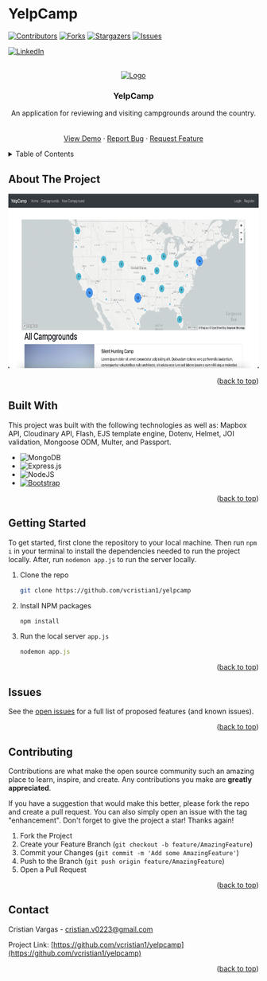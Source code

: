 # YelpCamp
<a name="readme-top"></a>

[![Contributors][contributors-shield]][contributors-url]
[![Forks][forks-shield]][forks-url]
[![Stargazers][stars-shield]][stars-url]
[![Issues][issues-shield]][issues-url]
<!-- [![MIT License][license-shield]][license-url] -->
[![LinkedIn][linkedin-shield]][linkedin-url]

<!-- PROJECT LOGO -->
<br />
<div align="center">
  <a href="https://github.com/vcristian1/yelpcamp">
    <img src='assets/yelpcamp.png'alt="Logo" width="100%" height="350px">
  </a>

  <h3 align="center">YelpCamp</h3>

  <p align="center">
    An application for reviewing and visiting campgrounds around the country.
    <br />
    <br />
    <br />
    <a href="https://hidden-tor-07938.herokuapp.com/">View Demo</a>
    ·
    <a href="https://github.com/vcristian1/yelpcamp/issues">Report Bug</a>
    ·
    <a href="https://github.com/vcristian1/yelpcamp/issues">Request Feature</a>
  </p>
</div>

<!-- TABLE OF CONTENTS -->
<details>
  <summary>Table of Contents</summary>
  <ol>
    <li>
      <a href="#about-the-project">About The Project</a>
      <ul>
        <li><a href="#built-with">Built With</a></li>
      </ul>
    </li>
    <li>
      <a href="#getting-started">Getting Started</a>
      <ul>
        <li><a href="#prerequisites">Prerequisites</a></li>
        <li><a href="#installation">Installation</a></li>
      </ul>
    </li>
    <li><a href="#contributing">Contributing</a></li>
    <li><a href="#contact">Contact</a></li>
  </ol>
</details>

<!-- ABOUT THE PROJECT -->
## About The Project

<img src='assets/yelpcamp2.png' alt="Logo" width="100%" height="350px">

<p align="right">(<a href="#readme-top">back to top</a>)</p>

## Built With

This project was built with the following technologies as well as: Mapbox API, Cloudinary API, Flash, EJS template engine, Dotenv, Helmet, JOI validation, Mongoose ODM, Multer, and Passport. 

* ![MongoDB](https://img.shields.io/badge/MongoDB-%234ea94b.svg?style=for-the-badge&logo=mongodb&logoColor=white)
* ![Express.js](https://img.shields.io/badge/express.js-%23404d59.svg?style=for-the-badge&logo=express&logoColor=%2361DAFB)
* ![NodeJS](https://img.shields.io/badge/node.js-6DA55F?style=for-the-badge&logo=node.js&logoColor=white)
* [![Bootstrap][Bootstrap.com]][Bootstrap-url]


<p align="right">(<a href="#readme-top">back to top</a>)</p>

<!-- GETTING STARTED -->
## Getting Started

To get started, first clone the repository to your local machine. Then run `npm i` in your terminal to install the dependencies needed to run the project locally. After, run `nodemon app.js` to run the server locally. 

1. Clone the repo
   ```sh
   git clone https://github.com/vcristian1/yelpcamp
   ```
2. Install NPM packages
   ```sh
   npm install
   ```
3. Run the local server `app.js`
   ```js
   nodemon app.js
   ```

<p align="right">(<a href="#readme-top">back to top</a>)</p>

## Issues
See the [open issues](https://github.com/vcristian1/yelpcamp/issues) for a full list of proposed features (and known issues).

<p align="right">(<a href="#readme-top">back to top</a>)</p>

<!-- CONTRIBUTING -->
## Contributing
Contributions are what make the open source community such an amazing place to learn, inspire, and create. Any contributions you make are **greatly appreciated**.

If you have a suggestion that would make this better, please fork the repo and create a pull request. You can also simply open an issue with the tag "enhancement".
Don't forget to give the project a star! Thanks again!

1. Fork the Project
2. Create your Feature Branch (`git checkout -b feature/AmazingFeature`)
3. Commit your Changes (`git commit -m 'Add some AmazingFeature'`)
4. Push to the Branch (`git push origin feature/AmazingFeature`)
5. Open a Pull Request

<p align="right">(<a href="#readme-top">back to top</a>)</p>

<!-- CONTACT -->
## Contact

Cristian Vargas - cristian.v0223@gmail.com

Project Link: [https://github.com/vcristian1/yelpcamp](https://github.com/vcristian1/yelpcamp)

<p align="right">(<a href="#readme-top">back to top</a>)</p>

<!-- MARKDOWN LINKS & IMAGES -->
<!-- https://www.markdownguide.org/basic-syntax/#reference-style-links -->
<!-- https://github.com/REPO-OWNER/REPO-NAME/community_contributors -->
[contributors-shield]: https://img.shields.io/github/contributors/vcristian1/yelpcamp.svg?style=for-the-badge
[contributors-url]: https://github.com/vcristian1/yelpcamp/contributors
[forks-shield]: https://img.shields.io/github/forks/vcristian1/yelpcamp.svg?style=for-the-badge
[forks-url]: https://github.com/vcristian1/yelpcamp/network/members
[stars-shield]: https://img.shields.io/github/stars/vcristian1/yelpcamp.svg?style=for-the-badge
[stars-url]: https://github.com/vcristian1/yelpcamp/stargazers
[issues-shield]: https://img.shields.io/github/issues/vcristian1/yelpcamp.svg?style=for-the-badge
[issues-url]: https://github.com/vcristian1/yelpcamp/issues
[license-shield]: https://img.shields.io/github/license/vcristian1/yelpcamp.svg?style=for-the-badge
[license-url]: https://github.com/vcristian1/yelpcamp/blob/master/LICENSE.txt
[linkedin-shield]: https://img.shields.io/badge/-LinkedIn-black.svg?style=for-the-badge&logo=linkedin&colorB=555
[linkedin-url]: https://www.linkedin.com/in/cristian-vargas-13686a1a3/
[product-screenshot]: images/screenshot.png
[Next.js]: https://img.shields.io/badge/next.js-000000?style=for-the-badge&logo=nextdotjs&logoColor=white
[Next-url]: https://nextjs.org/
[React.js]: https://img.shields.io/badge/React-20232A?style=for-the-badge&logo=react&logoColor=61DAFB
[React-url]: https://reactjs.org/
[Vue.js]: https://img.shields.io/badge/Vue.js-35495E?style=for-the-badge&logo=vuedotjs&logoColor=4FC08D
[Vue-url]: https://vuejs.org/
[Angular.io]: https://img.shields.io/badge/Angular-DD0031?style=for-the-badge&logo=angular&logoColor=white
[Angular-url]: https://angular.io/
[Svelte.dev]: https://img.shields.io/badge/Svelte-4A4A55?style=for-the-badge&logo=svelte&logoColor=FF3E00
[Svelte-url]: https://svelte.dev/
[Laravel.com]: https://img.shields.io/badge/Laravel-FF2D20?style=for-the-badge&logo=laravel&logoColor=white
[Laravel-url]: https://laravel.com
[Bootstrap.com]: https://img.shields.io/badge/Bootstrap-563D7C?style=for-the-badge&logo=bootstrap&logoColor=white
[Bootstrap-url]: https://getbootstrap.com
[JQuery.com]: https://img.shields.io/badge/jQuery-0769AD?style=for-the-badge&logo=jquery&logoColor=white
[JQuery-url]: https://jquery.com 
[Mongodb-url]: https://img.shields.io/badge/MongoDB-%234ea94b.svg?style=for-the-badge&logo=mongodb&logoColor=white